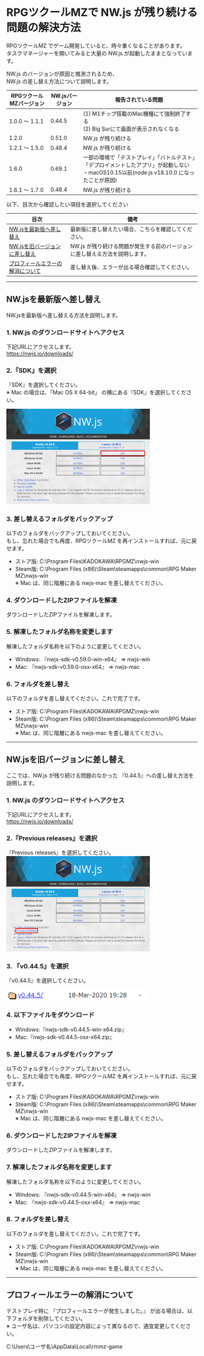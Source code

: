 # RPGツクールMZで NW.js が残り続ける問題の解決方法
RPGツクールMZ でゲーム開発していると、時々重くなることがあります。  
タスクマネージャーを開いてみると大量の NW.js が起動したままとなっています。

NW.js のバージョンが原因と推測されるため、  
NW.js の差し替え方法について説明します。

|RPGツクールMZバージョン|NW.jsバージョン|報告されている問題|
|---|---|---|
|1.0.0 ～ 1.1.1|0.44.5|(1) M1チップ搭載のMac機種にて強制終了する<br>(2) Big Surにて画面が表示されなくなる|
|1.2.0|0.51.0|NW.js が残り続ける|
|1.2.1 ～ 1.5.0|0.48.4|NW.js が残り続ける|
|1.6.0|0.69.1|一部の環境で「テストプレイ」「バトルテスト」「デプロイメントしたアプリ」が起動しない<br>・macOS10.15以前(node.js v18.10.0 になったことが原因)|
|1.6.1 ～ 1.7.0|0.48.4|NW.js が残り続ける|

以下、目次から確認したい項目を選択してください

|目次|備考|
|---|---|
|[NW.jsを最新版へ差し替え](#nwjsを最新版へ差し替え)|最新版に差し替えたい場合、こちらを確認してください。|
|[NW.jsを旧バージョンに差し替え](#nwjsを旧バージョンに差し替え)|NW.js が残り続ける問題が発生する前のバージョンに差し替える方法を説明します。|
|[プロフィールエラーの解消について](#プロフィールエラーの解消について)|差し替え後、エラーが出る場合確認してください。|

---

## NW.jsを最新版へ差し替え
NW.jsを最新版へ差し替える方法を説明します。

### 1. NW.js のダウンロードサイトへアクセス
下記URLにアクセスします。  
https://nwjs.io/downloads/

### 2.『SDK』を選択
『SDK』を選択してください。  
※ Mac の場合は、「Mac OS X 64-bit」 の横にある『SDK』を選択してください。

<img src="nw.png" width="75%">

### 3. 差し替えるフォルダをバックアップ
以下のフォルダをバックアップしておいてください。  
もし、忘れた場合でも再度、RPGツクールMZ を再インストールすれば、元に戻せます。

* ストア版: C:\Program Files\KADOKAWA\RPGMZ\nwjs-win
* Steam版: C:\Program Files (x86)\Steam\steamapps\common\RPG Maker MZ\nwjs-win  
※ Mac は、同じ階層にある nwjs-mac を差し替えてください。

### 4. ダウンロードしたZIPファイルを解凍
ダウンロードしたZIPファイルを解凍します。

### 5. 解凍したフォルダ名称を変更します
解凍したフォルダ名称を以下のように変更してください。

* Windows: 『nwjs-sdk-v0.59.0-win-x64』 => nwjs-win
* Mac: 『nwjs-sdk-v0.59.0-osx-x64』 => nwjs-mac

### 6. フォルダを差し替え
以下のフォルダを差し替えてください。これで完了です。

* ストア版: C:\Program Files\KADOKAWA\RPGMZ\nwjs-win
* Steam版: C:\Program Files (x86)\Steam\steamapps\common\RPG Maker MZ\nwjs-win  
※ Mac は、同じ階層にある nwjs-mac を差し替えてください。

---

## NW.jsを旧バージョンに差し替え
ここでは、NW.js が残り続ける問題のなかった 『0.44.5』への差し替え方法を説明します。

### 1. NW.js のダウンロードサイトへアクセス
下記URLにアクセスします。  
https://nwjs.io/downloads/

### 2.『Previous releases』を選択
『Previous releases』を選択してください。  
<img src="nw_old.png" width="75%">

### 3. 『v0.44.5』を選択
『v0.44.5』を選択してください。

![](before.png)

### 4. 以下ファイルをダウンロード
* Windows:『nwjs-sdk-v0.44.5-win-x64.zip』
* Mac:『nwjs-sdk-v0.44.5-osx-x64.zip』

### 5. 差し替えるフォルダをバックアップ
以下のフォルダをバックアップしておいてください。  
もし、忘れた場合でも再度、RPGツクールMZ を再インストールすれば、元に戻せます。

* ストア版: C:\Program Files\KADOKAWA\RPGMZ\nwjs-win
* Steam版: C:\Program Files (x86)\Steam\steamapps\common\RPG Maker MZ\nwjs-win  
※ Mac は、同じ階層にある nwjs-mac を差し替えてください。

### 6. ダウンロードしたZIPファイルを解凍
ダウンロードしたZIPファイルを解凍します。

### 7. 解凍したフォルダ名称を変更します
解凍したフォルダ名称を以下のように変更してください。

* Windows: 『nwjs-sdk-v0.44.5-win-x64』 => nwjs-win
* Mac: 『nwjs-sdk-v0.44.5-osx-x64』 => nwjs-mac

### 8. フォルダを差し替え
以下のフォルダを差し替えてください。これで完了です。

* ストア版: C:\Program Files\KADOKAWA\RPGMZ\nwjs-win
* Steam版: C:\Program Files (x86)\Steam\steamapps\common\RPG Maker MZ\nwjs-win  
※ Mac は、同じ階層にある nwjs-mac を差し替えてください。

---

## プロフィールエラーの解消について
テストプレイ時に 『プロフィールエラーが発生しました。』 が出る場合は、以下フォルダを削除してください。  
※ ユーザ名は、パソコンの設定内容によって異なるので、適宜変更してください。

C:\Users\ユーザ名\AppData\Local\rmmz-game
